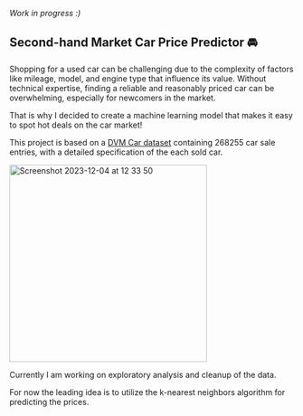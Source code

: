 *Work in progress :)*
## Second-hand Market Car Price Predictor 🚘

Shopping for a used car can be challenging due to the complexity of factors like mileage, 
model, and engine type that influence its value. Without technical expertise, finding a 
reliable and reasonably priced car can be overwhelming, especially for newcomers in the 
market.

That is why I decided to create a machine learning model that makes it easy to spot hot
deals on the car market!

This project is based on a [DVM Car dataset](https://deepvisualmarketing.github.io/) containing 268255 car sale entries, with a 
detailed specification of the each sold car. 

<img width="349" alt="Screenshot 2023-12-04 at 12 33 50" src="https://github.com/pawel-t-wolny/car-price-predictor/assets/146446693/8cdd8e33-2220-445e-b36f-17788957deb0">

Currently I am working on exploratory analysis and cleanup of the data.

For now the leading idea is to utilize the k-nearest neighbors algorithm for predicting the prices.
